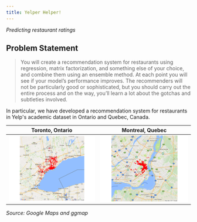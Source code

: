 ```yaml
---
title: Yelper Helper!
---
```

*Predicting restaurant ratings*

## Problem Statement

>You will create a recommendation system for restaurants using regression, matrix factorization, and something else of your choice, and combine them using an ensemble method. At each point you will see if your model’s performance improves. The recommenders will not be particularly good or sophisticated, but you should carry out the entire process and on the way, you’ll learn a lot about the gotchas and subtleties involved.

In particular, we have developed a recommendation system for restaurants in Yelp's academic dataset in Ontario and Quebec, Canada. 

| **Toronto, Ontario**            | **Montreal, Quebec**           |
|---------------------------------|--------------------------------|
| ![png](Other_files/ontario.png) | ![png](Other_files/quebec.png) |

*Source: Google Maps and ggmap*
